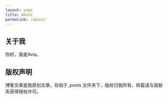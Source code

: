```yaml
---
layout: page
title: About
permalink: /about/
---
```


## 关于我
你好，我是Avia。


## 版权声明

博客文章是我原创文章，存档于_posts 文件夹下，版权归我所有，转载请与我联系获得授权许可。
